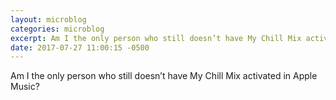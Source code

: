 ```yaml
---
layout: microblog
categories: microblog
excerpt: Am I the only person who still doesn’t have My Chill Mix activated in Apple Music?
date: 2017-07-27 11:00:15 -0500
---
```


Am I the only person who still doesn’t have My Chill Mix activated in Apple Music?